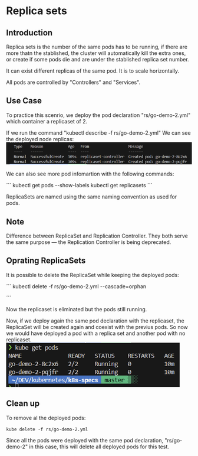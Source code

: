 # Replica sets

## Introduction
Replica sets is the number of the same pods has to be running, if there are more thatn the stablished, the cluster will automatically kill the extra ones, or create if some pods die and are under the stablished replica set number. 

It can exist different replicas of the same pod.
It is to scale horizontally.


All pods are controlled by "Controllers" and "Services".

## Use Case

To practice this scenrio, we deploy the pod declaration "rs/go-demo-2.yml" which container a replicaset of 2.

If we run the command "kubectl describe -f rs/go-demo-2.yml"
We can see the deployed node replicas:
![alt text](describe_replicas.png)

We can also see more pod infomartion with the following commands:

´´´
kubectl get pods --show-labels
kubectl get replicasets
´´´

ReplicaSets are named using the same naming convention as used for pods.

## Note
Difference between ReplicaSet and Replication Controller.
They both serve the same purpose — the Replication Controller is being deprecated.


## Oprating ReplicaSets

It is possible to delete the ReplicaSet while keeping the deployed pods:

´´´
kubectl delete -f rs/go-demo-2.yml --cascade=orphan

´´´

Now the replicaset is eliminated but the pods still running.

Now, if we deploy again the same pod declaration with the replicaset, the ReplicaSet will be created again and coexist with the previus pods.
So now we would have deployed a pod with a replica set and another pod with no replicaset.
![alt text](replicas.png)


## Clean up

To remove al the deployed pods:

```
kube delete -f rs/go-demo-2.yml
```
Since all the pods were deployed with the same pod declaration, "rs/go-demo-2" in this case, this will delete all deployed pods for this test.